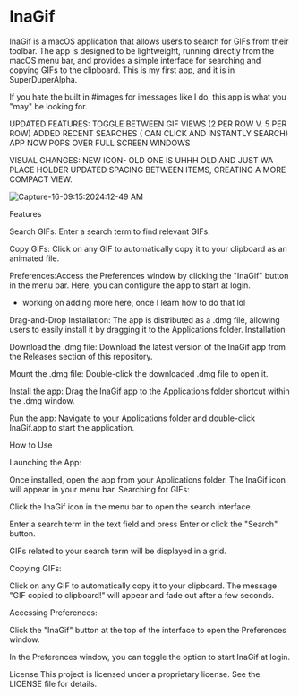 # InaGif

InaGif is a macOS application that allows users to search for GIFs from their toolbar. The app is designed to be lightweight, running directly from the macOS menu bar, and provides a simple interface for searching and copying GIFs to the clipboard. This is my first app, and it is in SuperDuperAlpha.

If you hate the built in #images for imessages like I do, this app is what you "may" be looking for.

UPDATED FEATURES:
TOGGLE BETWEEN GIF VIEWS (2 PER ROW V. 5 PER ROW)
ADDED RECENT SEARCHES ( CAN CLICK AND INSTANTLY SEARCH)
APP NOW POPS OVER FULL SCREEN WINDOWS

VISUAL CHANGES:
NEW ICON- OLD ONE IS UHHH OLD AND JUST WA PLACE HOLDER
UPDATED SPACING BETWEEN ITEMS, CREATING A MORE COMPACT VIEW.



![Capture-16-09:15:2024:12-49 AM](https://github.com/user-attachments/assets/e6b18585-6b14-43e5-995f-04d6a084cb2a)


Features

Search GIFs: Enter a search term to find relevant GIFs.

Copy GIFs: Click on any GIF to automatically copy it to your clipboard as an animated file.

Preferences:Access the Preferences window by clicking the "InaGif" button in the menu bar. Here, you can configure the app to start at login.
- working on adding more here, once I learn how to do that lol
  
Drag-and-Drop Installation: The app is distributed as a .dmg file, allowing users to easily install it by dragging it to the Applications folder.
Installation

Download the .dmg file: Download the latest version of the InaGif app from the Releases section of this repository.

Mount the .dmg file: Double-click the downloaded .dmg file to open it.

Install the app: Drag the InaGif app to the Applications folder shortcut within the .dmg window.

Run the app: Navigate to your Applications folder and double-click InaGif.app to start the application.

How to Use

Launching the App:

Once installed, open the app from your Applications folder. The InaGif icon will appear in your menu bar.
Searching for GIFs:

Click the InaGif icon in the menu bar to open the search interface.

Enter a search term in the text field and press Enter or click the "Search" button.

GIFs related to your search term will be displayed in a grid.


Copying GIFs:

Click on any GIF to automatically copy it to your clipboard. The message "GIF copied to clipboard!" will appear and fade out after a few seconds.


Accessing Preferences:

Click the "InaGif" button at the top of the interface to open the Preferences window.

In the Preferences window, you can toggle the option to start InaGif at login.




License
This project is licensed under a proprietary license. See the LICENSE file for details.

